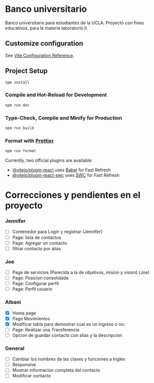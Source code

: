 # Banco universitario

Banco universitario para estudiantes de la UCLA. Proyecto con fines educativos, para la materia laboratorio II.

## Customize configuration

See [Vite Configuration Reference](https://vitejs.dev/config/).

## Project Setup

```sh
npm install
```

### Compile and Hot-Reload for Development

```sh
npm run dev
```

### Type-Check, Compile and Minify for Production

```sh
npm run build
```

### Format with [Prettier](https://prettier.io/)

```sh
npm run format
```

Currently, two official plugins are available:

- [@vitejs/plugin-react](https://github.com/vitejs/vite-plugin-react/blob/main/packages/plugin-react/README.md) uses [Babel](https://babeljs.io/) for Fast Refresh
- [@vitejs/plugin-react-swc](https://github.com/vitejs/vite-plugin-react-swc) uses [SWC](https://swc.rs/) for Fast Refresh


# Correcciones y pendientes en el proyecto

### Jennifer
- [ ] Contenedor para Login y registrar (Jennifer)
- [ ] Page: lista de contactos 
- [ ] Page: Agregar un contacto
- [ ] filtrar contacto por alias

### Joe
- [ ] Page de servicios (Parecida a la de objetivos, mision y vision) (Joe)
- [ ] Page: Posicion consolidada
- [ ] Page: Configurar perfil
- [ ] Page: Perfil usuario

### Albani
- [X] Home page
- [X] Page Movimientos
- [X] Modificar tabla para demostrar cual es un ingreso o no.
- [ ] Page: Realizar una Transferencia
- [ ] Opcion de guardar contacto con alias y la descripcion

### General
- [ ] Cambiar los nombres de las clases y funciones a Ingles
- [ ] Responsive 
- [ ] Mostrar informacion completa del contacto
- [ ] Modificar contacto 